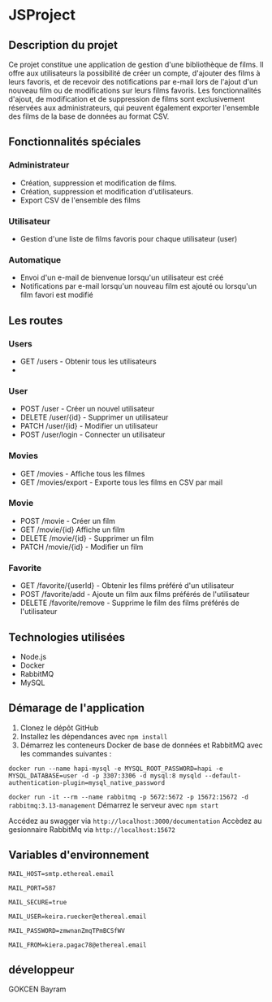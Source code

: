 # JSProject


## Description du projet

Ce projet constitue une application de gestion d'une bibliothèque de films. Il offre aux utilisateurs la possibilité de créer un compte, d'ajouter des films à leurs favoris, et de recevoir des notifications par e-mail lors de l'ajout d'un nouveau film ou de modifications sur leurs films favoris. Les fonctionnalités d'ajout, de modification et de suppression de films sont exclusivement réservées aux administrateurs, qui peuvent également exporter l'ensemble des films de la base de données au format CSV.

## Fonctionnalités spéciales

### Administrateur 
- Création, suppression et modification de films.
- Création, suppression et modification d'utilisateurs.
- Export CSV de l'ensemble des films

### Utilisateur
- Gestion d'une liste de films favoris pour chaque utilisateur (user)

### Automatique
- Envoi d'un e-mail de bienvenue lorsqu'un utilisateur est créé
- Notifications par e-mail lorsqu'un nouveau film est ajouté ou lorsqu'un film favori est modifié

## Les routes 

### Users
- GET /users - Obtenir tous les utilisateurs
- 
### User
- POST /user - Créer un nouvel utilisateur
- DELETE /user/{id} - Supprimer un utilisateur
- PATCH /user/{id} - Modifier un utilisateur
- POST /user/login - Connecter un utilisateur
  
### Movies
- GET /movies - Affiche tous les filmes
- GET /movies/export - Exporte tous les films en CSV par mail

### Movie
- POST /movie - Créer un film
- GET /movie/{id} Affiche un film
- DELETE /movie/{id} - Supprimer un film
- PATCH /movie/{id} - Modifier un film

### Favorite
- GET /favorite/{userId} - Obtenir les films préféré d'un utilisateur
- POST /favorite/add - Ajoute un film aux films préférés de l'utilisateur
- DELETE /favorite/remove - Supprime le film des films préférés de l'utilisateur

## Technologies utilisées
- Node.js
- Docker
- RabbitMQ
- MySQL

## Démarage de l'application
1. Clonez le dépôt GitHub
2. Installez les dépendances avec `npm install`
3. Démarrez les conteneurs Docker de base de données et RabbitMQ avec les commandes suivantes :
   
`docker run --name hapi-mysql -e MYSQL_ROOT_PASSWORD=hapi -e MYSQL_DATABASE=user -d -p 3307:3306 -d mysql:8 mysqld --default-authentication-plugin=mysql_native_password`

`docker run -it --rm --name rabbitmq -p 5672:5672 -p 15672:15672 -d rabbitmq:3.13-management`
Démarrez le serveur avec `npm start`

Accédez au swagger via `http://localhost:3000/documentation`
Accèdez au gesionnaire RabbitMq via `http://localhost:15672`

## Variables d'environnement

`MAIL_HOST=smtp.ethereal.email`

`MAIL_PORT=587`

`MAIL_SECURE=true`

`MAIL_USER=keira.ruecker@ethereal.email`

`MAIL_PASSWORD=zmwnanZmqTPmBCSfWV`

`MAIL_FROM=kiera.pagac78@ethereal.email`

## développeur

GOKCEN Bayram



